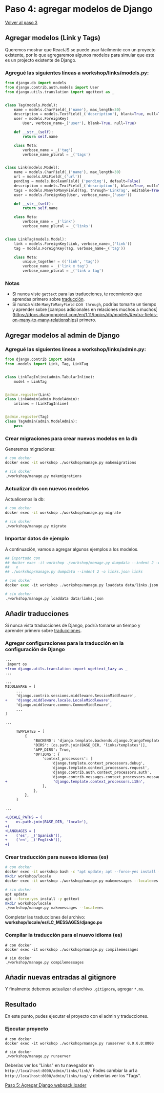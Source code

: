 # Paso 4: agregar modelos de Django

[Volver al paso 3](/es/step3_add_non_react_views)

## Agregar modelos (Link y Tags)

Queremos mostrar que ReactJS se puede usar fácilmente con un proyecto existente, por lo que
agregaremos algunos modelos para simular que este es un projecto existente
de Django.

### Agregué las siguientes líneas a **workshop/links/models.py**:

```python
from django.db import models
from django.contrib.auth.models import User
from django.utils.translation import ugettext as _


class Tag(models.Model):
    name = models.CharField(_('name'), max_length=30)
    description = models.TextField(_('description'), blank=True, null=True)
    user = models.ForeignKey(
        User, verbose_name=_('user'), blank=True, null=True)

    def __str__(self):
        return self.name

    class Meta:
        verbose_name = _('tag')
        verbose_name_plural = _('tags')


class Link(models.Model):
    name = models.CharField(_('name'), max_length=30)
    url = models.URLField(_('url'))
    pending = models.BooleanField(_('pending'), default=False)
    description = models.TextField(_('description'), blank=True, null=True)
    tags = models.ManyToManyField(Tag, through='LinkTag', editable=True)
    user = models.ForeignKey(User, verbose_name=_('user'))

    def __str__(self):
        return self.name

    class Meta:
        verbose_name = _('link')
        verbose_name_plural = _('links')


class LinkTag(models.Model):
    link = models.ForeignKey(Link, verbose_name=_('link'))
    tag = models.ForeignKey(Tag, verbose_name=_('tag'))

    class Meta:
        unique_together = (('link', 'tag'))
        verbose_name = _('link x tag')
        verbose_name_plural = _('link x tag')
```

### Notas
- Si nunca viste `gettext` para las traducciones, te recomiendo que aprendas primero sobre [traducción](https://docs.djangoproject.com/en/1.11/topics/i18n/translation/).
- Si nunca viste `ManyToManyField` con` through`, podrías tomarte un tiempo
y aprender sobre [campos adicionales en relaciones muchos a muchos] (https://docs.djangoproject.com/en/1.11/topics/db/models/#extra-fields-on-many-to-many-relationships) primero.

## Agregar modelos al admin de Django

### Agregué las siguientes líneas a **workshop/links/admin.py**:

```python
from django.contrib import admin
from .models import Link, Tag, LinkTag


class LinkTagInline(admin.TabularInline):
    model = LinkTag


@admin.register(Link)
class LinkAdmin(admin.ModelAdmin):
    inlines = [LinkTagInline]


@admin.register(Tag)
class TagAdmin(admin.ModelAdmin):
    pass
```

### Crear migraciones para crear nuevos modelos en la db
Generemos migraciones:
```bash
# con docker
docker exec -it workshop ./workshop/manage.py makemigrations

# sin docker
./workshop/manage.py makemigrations
```

### Actualizar db con nuevos modelos
Actualicemos la db:
```bash
# con docker
docker exec -it workshop ./workshop/manage.py migrate

# sin docker
./workshop/manage.py migrate
```

### Importar datos de ejemplo

A continuación, vamos a agregar algunos ejemplos a los modelos.

```python
## Exportado con
## docker exec -it workshop ./workshop/manage.py dumpdata --indent 2 -o links.json links
##   o
## ./workshop/manage.py dumpdata --indent 2 -o links.json links

# con docker
docker exec -it workshop ./workshop/manage.py loaddata data/links.json

# sin docker
./workshop/manage.py loaddata data/links.json
```

## Añadir traducciones
Si nunca vista traducciones de Django, podría tomarse un tiempo
y aprender primero sobre [traducciones](https://docs.djangoproject.com/en/1.11/topics/i18n/translation/).

### Agregar configuraciones para la traducción en la configuración de Django

```diff
...
 import os
+from django.utils.translation import ugettext_lazy as _
...

...
MIDDLEWARE = [
     ...
     'django.contrib.sessions.middleware.SessionMiddleware',
+    'django.middleware.locale.LocaleMiddleware',
     'django.middleware.common.CommonMiddleware',
     ...
]

...

     TEMPLATES = [
         {
             'BACKEND': 'django.template.backends.django.DjangoTemplates',
             'DIRS': [os.path.join(BASE_DIR, 'links/templates')],
             'APP_DIRS': True,
             'OPTIONS': {
                 'context_processors': [
                     'django.template.context_processors.debug',
                     'django.template.context_processors.request',
                     'django.contrib.auth.context_processors.auth',
                     'django.contrib.messages.context_processors.messages',
+                     'django.template.context_processors.i18n',
                 ],
             },
         },
     ]

...

+LOCALE_PATHS = (
+    os.path.join(BASE_DIR, 'locale'),
+)
+LANGUAGES = [
+    ('es', _('Spanish')),
+    ('en', _('English')),
+]
```

### Crear traducción para nuevos idiomas (es)

```bash
# con docker
docker exec -it workshop bash -c "apt update; apt --force-yes install -y gettext"
mkdir workshop/locale
docker exec -it workshop ./workshop/manage.py makemessages --locale=es

# sin docker
apt update
apt --force-yes install -y gettext
mkdir workshop/locale
./workshop/manage.py makemessages --locale=es
```
Completar las traducciones del archivo: **workshop/locale/es/LC_MESSAGES/django.po**

### Compilar la traducción para el nuevo idioma (es)

```
# con docker
docker exec -it workshop ./workshop/manage.py compilemessages

# sin docker
./workshop/manage.py compilemessages
```

## Añadir nuevas entradas al gitignore
Y finalmente debemos actualizar el archivo `.gitignore`, agregar `*.mo`.

## Resultado
En este punto, pudes ejecutar el proyecto con el admin y traducciones.

### Ejecutar proyecto
```
# con docker
docker exec -it workshop ./workshop/manage.py runserver 0.0.0.0:8000

# sin docker
./workshop/manage.py runserver
```

Deberías ver los "Links" en tu navegador en `http://localhost:8000/admin/links/link/`.
Podes cambiar la url a `http://localhost:8000/admin/links/tag/` y deberías ver los "Tags".

[Paso 5: Agregar Django webpack loader](/es/step5_add_django_webpack_loader)
